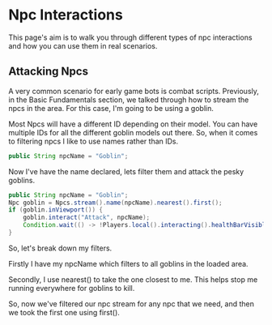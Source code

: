 # Npc Interactions

This page's aim is to walk you through different types of npc interactions and how you can use them in real scenarios.

## Attacking Npcs

A very common scenario for early game bots is combat scripts.
Previously, in the Basic Fundamentals section, we talked through how to stream the npcs in the area. For this case, I'm going to be using a goblin.

Most Npcs will have a different ID depending on their model. You can have multiple IDs for all the different goblin models out there. So, when it comes to filtering npcs I like to use names rather than IDs.

```java
public String npcName = "Goblin";
```

Now I've have the name declared, lets filter them and attack the pesky goblins.

```java
public String npcName = "Goblin";
Npc goblin = Npcs.stream().name(npcName).nearest().first();
if (goblin.inViewport()) {
	goblin.interact("Attack", npcName);
	Condition.wait(() -> !Players.local().interacting().healthBarVisible(), 150, 10);
}
```

So, let's break down my filters.

Firstly I have my npcName which filters to all goblins in the loaded area.

Secondly, I use nearest() to take the one closest to me. This helps stop me running everywhere for goblins to kill.

So, now we've filtered our npc stream for any npc that we need, and then we took the first one using first().
